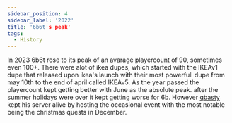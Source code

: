 ```yaml
---
sidebar_position: 4
sidebar_label: '2022'
title: '6b6t's peak'
tags:
  - History
---
```



In 2023 6b6t rose to its peak of an avarage playercount of 90, sometimes even 100+. There were alot of ikea dupes, which started with the IKEAv1 dupe that released upon ikea's launch with their most powerfull dupe from may 10th to the end of april called IKEAv5. As the year passed the playercount kept getting better with June as the absolute peak. after the summer holidays were over it kept getting worse for 6b. However [qbasty](../Users/qbasty.md) kept his server alive by hosting the occasional event with the most notable being the christmas quests in December.